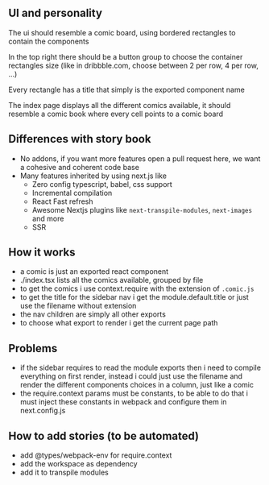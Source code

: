 ## UI and personality

The ui should resemble a comic board, using bordered rectangles to contain the components

In the top right there should be a button group to choose the container rectangles size (like in dribbble.com, choose between 2 per row, 4 per row, ...)

Every rectangle has a title that simply is the exported component name

The index page displays all the different comics available, it should resemble a comic book where every cell points to a comic board

## Differences with story book

- No addons, if you want more features open a pull request here, we want a cohesive and coherent code base
- Many features inherited by using next.js like
    - Zero config typescript, babel, css support
    - Incremental compilation
    - React Fast refresh
    - Awesome Nextjs plugins like `next-transpile-modules`, `next-images` and more
    - SSR

## How it works

-   a comic is just an exported react component
-   ./index.tsx lists all the comics available, grouped by file
-   to get the comics i use context.require with the extension of `.comic.js`
-   to get the title for the sidebar nav i get the module.default.title or just use the filename without extension
-   the nav children are simply all other exports
-   to choose what export to render i get the current page path

## Problems

-   if the sidebar requires to read the module exports then i need to compile everything on first render, instead i could just use the filename and render the different components choices in a column, just like a comic
-   the require.context params must be constants, to be able to do that i must inject these constants in webpack and configure them in next.config.js

## How to add stories (to be automated)

-   add @types/webpack-env for require.context
-   add the workspace as dependency
-   add it to transpile modules
